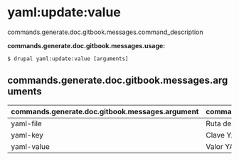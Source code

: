 # yaml:update:value
commands.generate.doc.gitbook.messages.command_description

**commands.generate.doc.gitbook.messages.usage:**
```
$ drupal yaml:update:value [arguments] 
```

## commands.generate.doc.gitbook.messages.arguments
commands.generate.doc.gitbook.messages.argument | commands.generate.doc.gitbook.messages.details
---------|-------------
yaml-file | Ruta del archivo YAML que será actualizado
yaml-key | Clave YAML a actualizar
yaml-value | Valor YAML a actualizar
